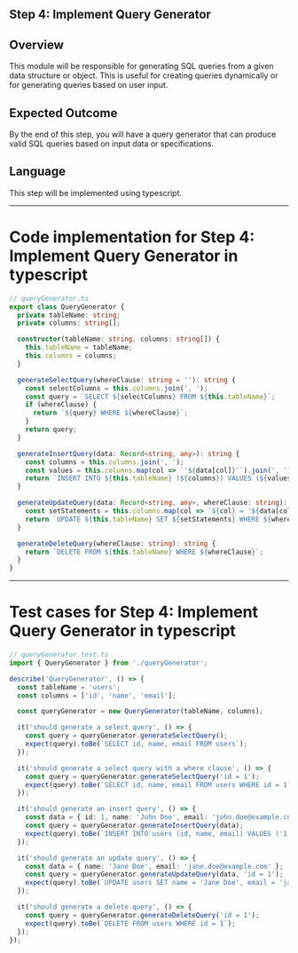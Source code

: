## Step 4: Implement Query Generator

## Overview
This module will be responsible for generating SQL queries from a given data structure or object. This is useful for creating queries dynamically or for generating queries based on user input.

## Expected Outcome
By the end of this step, you will have a query generator that can produce valid SQL queries based on input data or specifications.

## Language
This step will be implemented using typescript.

---
# Code implementation for Step 4: Implement Query Generator in typescript

```typescript
// queryGenerator.ts
export class QueryGenerator {
  private tableName: string;
  private columns: string[];

  constructor(tableName: string, columns: string[]) {
    this.tableName = tableName;
    this.columns = columns;
  }

  generateSelectQuery(whereClause: string = ''): string {
    const selectColumns = this.columns.join(', ');
    const query = `SELECT ${selectColumns} FROM ${this.tableName}`;
    if (whereClause) {
      return `${query} WHERE ${whereClause}`;
    }
    return query;
  }

  generateInsertQuery(data: Record<string, any>): string {
    const columns = this.columns.join(', ');
    const values = this.columns.map(col => `'${data[col]}'`).join(', ');
    return `INSERT INTO ${this.tableName} (${columns}) VALUES (${values})`;
  }

  generateUpdateQuery(data: Record<string, any>, whereClause: string): string {
    const setStatements = this.columns.map(col => `${col} = '${data[col]}'`).join(', ');
    return `UPDATE ${this.tableName} SET ${setStatements} WHERE ${whereClause}`;
  }

  generateDeleteQuery(whereClause: string): string {
    return `DELETE FROM ${this.tableName} WHERE ${whereClause}`;
  }
}
```

---
# Test cases for Step 4: Implement Query Generator in typescript

```typescript
// queryGenerator.test.ts
import { QueryGenerator } from './queryGenerator';

describe('QueryGenerator', () => {
  const tableName = 'users';
  const columns = ['id', 'name', 'email'];

  const queryGenerator = new QueryGenerator(tableName, columns);

  it('should generate a select query', () => {
    const query = queryGenerator.generateSelectQuery();
    expect(query).toBe(`SELECT id, name, email FROM users`);
  });

  it('should generate a select query with a where clause', () => {
    const query = queryGenerator.generateSelectQuery('id = 1');
    expect(query).toBe(`SELECT id, name, email FROM users WHERE id = 1`);
  });

  it('should generate an insert query', () => {
    const data = { id: 1, name: 'John Doe', email: 'john.doe@example.com' };
    const query = queryGenerator.generateInsertQuery(data);
    expect(query).toBe(`INSERT INTO users (id, name, email) VALUES ('1', 'John Doe', 'john.doe@example.com')`);
  });

  it('should generate an update query', () => {
    const data = { name: 'Jane Doe', email: 'jane.doe@example.com' };
    const query = queryGenerator.generateUpdateQuery(data, 'id = 1');
    expect(query).toBe(`UPDATE users SET name = 'Jane Doe', email = 'jane.doe@example.com' WHERE id = 1`);
  });

  it('should generate a delete query', () => {
    const query = queryGenerator.generateDeleteQuery('id = 1');
    expect(query).toBe(`DELETE FROM users WHERE id = 1`);
  });
});
```
